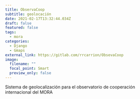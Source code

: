```yaml
---
title: ObservaCoop
subtitle: geolocación
date: 2021-02-17T13:32:44.034Z
draft: false
featured: false
tags:
  - mora
categories:
  - Django
  - Gmaps
external_link: https://gitlab.com/rrcarrion/ObsevaCoop
image:
  filename: ""
  focal_point: Smart
  preview_only: false
---
```

Sistema de geolocalización para el observatorio de cooperación internacional del MORA
